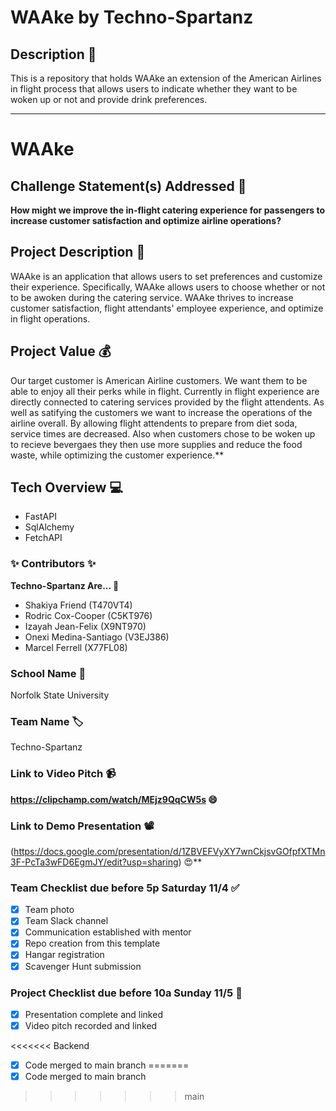 # WAAke by Techno-Spartanz

## Description 🚨 
This is a repository that holds WAAke an extension of the American Airlines in flight process that allows users to indicate whether they want to be woken up or not and provide drink preferences.

___________
# WAAke

## Challenge Statement(s) Addressed 🎯
**How might we improve the in-flight catering experience for passengers to increase customer satisfaction and optimize airline operations?**

## Project Description 🤯
WAAke is an application that allows users to set preferences and customize their experience. Specifically, WAAke allows users to choose whether or not to be awoken during the catering service. WAAke thrives to increase customer satisfaction, flight attendants' employee experience, and optimize in flight operations.


## Project Value 💰
Our target customer is American Airline customers. We want them to be able to enjoy all their perks while in flight. Currently in flight experience are directly connected to catering services provided by the flight attendents. As well as satifying the customers we want to increase the operations of the airline overall. By allowing flight attendents to prepare from diet soda, service times are decreased. Also when customers chose to be woken up to recieve bevergaes they then use more supplies and reduce the food waste, while optimizing the customer experience.**


## Tech Overview 💻

* FastAPI
* SqlAlchemy
* FetchAPI


### ✨ Contributors ✨
**Techno-Spartanz Are... 🙂**
* Shakiya Friend (T470VT4)
* Rodric Cox-Cooper (C5KT976)
* Izayah Jean-Felix (X9NT970)
* Onexi Medina-Santiago (V3EJ386)
* Marcel Ferrell (X77FL08)

### School Name 🏫
Norfolk State University

### Team Name 🏷
Techno-Spartanz

### Link to Video Pitch 📹
**https://clipchamp.com/watch/MEjz9QqCW5s 😄**

### Link to Demo Presentation 📽
(https://docs.google.com/presentation/d/1ZBVEFVyXY7wnCkjsvGOfpfXTMn3F-PcTa3wFD6EgmJY/edit?usp=sharing) 😍**

### Team Checklist due before 5p Saturday 11/4 ✅
- [x] Team photo
- [x] Team Slack channel
- [x] Communication established with mentor
- [x] Repo creation from this template
- [x] Hangar registration
- [x] Scavenger Hunt submission

### Project Checklist due before 10a Sunday 11/5 🏁
- [x] Presentation complete and linked
- [x] Video pitch recorded and linked

<<<<<<< Backend
- [x] Code merged to main branch
=======
- [x] Code merged to main branch
>>>>>>> main